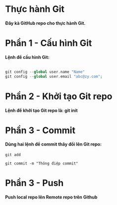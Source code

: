 # Thực hành Git

#### Đây kà GitHub repo cho thực hành Git.

# Phần 1 - Cấu hình Git

#### Lệnh để cấu hình Git:

```php

git config --global user.name "Name"
git config --global user.email "abc@zy.com"; 

```

    
# Phần 2 - Khởi tạo Git repo

#### Lệnh để khởi tạo Git repo là: __git init__

# Phần 3 - Commit

#### Dùng hai lệnh để commit thây đổi lên Git repo:

```
git add
      
git commit -m "Thông điệp commit"
```

# Phần 3 - Push

#### Push local repo lên Remote repo trên Github
